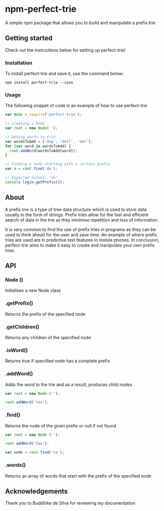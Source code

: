 # npm-perfect-trie

A simple npm package that allows you to build and manipulate a prefix trie

## Getting started

Check out the instructions below for setting up perfect-trie!

### Installation

To install perfect-trie and save it, use the command below:

```
npm install perfect-trie --save
```

### Usage

The following snippet of code is an example of how to use perfect-trie

```js
var Node = require('perfect-trie');

// Creating a Node
var root = new Node('');

// Adding words to trie
var wordsToAdd = ['dog', 'doll', 'dot'];
for (var word in wordsToAdd) {
  root.addWord(wordsToAdd[word]);
}

// Finding a node starting with a certain prefix
var n = root.find('do');

// Expected output: 'do'
console.log(n.getPrefix());
```

## About
A prefix trie is a type of tree data structure which is used to store data usually in the form of strings. Prefix tries allow for the fast and efficient search of data in the trie as they minimise repetition and loss of information.

It is very common to find the use of prefix tries in programs as they can be used to think ahead for the user and save time. An example of where prefix tries are used are in predictive text features in mobile phones. In conclusion, perfect-trie aims to make it easy to create and manipulate your own prefix tries.

## API
### Node ()
Initialises a new Node class

### .getPrefix()
Returns the prefix of the specified node

### .getChildren()
Returns any children of the specified node

### .isWord()
Returns true if specified node has a complete prefix

### .addWord()
Adds the word to the trie and as a result, produces child nodes
```js
var root = new Node ('');

root.addWord('tea');
```

### .find()
Returns the node of the given prefix or null if not found
```js
var root = new Node ('');

root.addWord('tea');

var node = root.find('te');
```

### .words()
Returns an array of words that start with the prefix of the specified node

## Acknowledgements

Thank you to Buddhike de Silva for reviewing my documentation